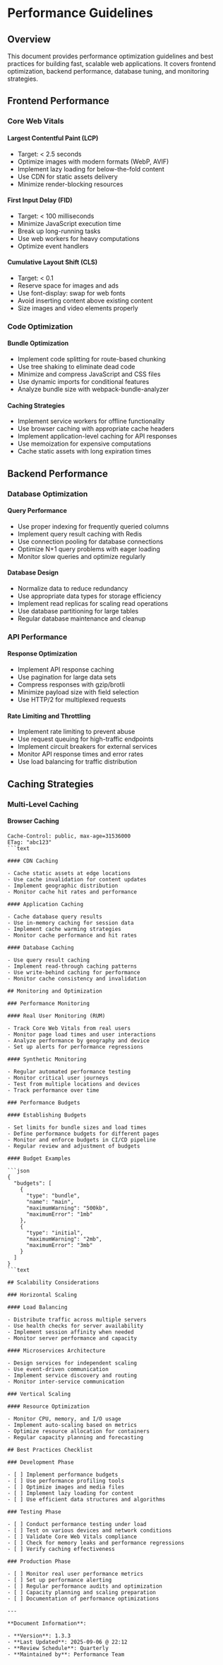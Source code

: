 # Performance Guidelines

## Overview

This document provides performance optimization guidelines and best practices for building fast, scalable web applications. It covers frontend optimization, backend performance, database tuning, and monitoring strategies.

## Frontend Performance

### Core Web Vitals

#### Largest Contentful Paint (LCP)

- Target: < 2.5 seconds
- Optimize images with modern formats (WebP, AVIF)
- Implement lazy loading for below-the-fold content
- Use CDN for static assets delivery
- Minimize render-blocking resources

#### First Input Delay (FID)

- Target: < 100 milliseconds  
- Minimize JavaScript execution time
- Break up long-running tasks
- Use web workers for heavy computations
- Optimize event handlers

#### Cumulative Layout Shift (CLS)

- Target: < 0.1
- Reserve space for images and ads
- Use font-display: swap for web fonts
- Avoid inserting content above existing content
- Size images and video elements properly

### Code Optimization

#### Bundle Optimization

- Implement code splitting for route-based chunking
- Use tree shaking to eliminate dead code
- Minimize and compress JavaScript and CSS files
- Use dynamic imports for conditional features
- Analyze bundle size with webpack-bundle-analyzer

#### Caching Strategies

- Implement service workers for offline functionality
- Use browser caching with appropriate cache headers
- Implement application-level caching for API responses
- Use memoization for expensive computations
- Cache static assets with long expiration times

## Backend Performance

### Database Optimization

#### Query Performance

- Use proper indexing for frequently queried columns
- Implement query result caching with Redis
- Use connection pooling for database connections
- Optimize N+1 query problems with eager loading
- Monitor slow queries and optimize regularly

#### Database Design

- Normalize data to reduce redundancy
- Use appropriate data types for storage efficiency
- Implement read replicas for scaling read operations
- Use database partitioning for large tables
- Regular database maintenance and cleanup

### API Performance

#### Response Optimization

- Implement API response caching
- Use pagination for large data sets
- Compress responses with gzip/brotli
- Minimize payload size with field selection
- Use HTTP/2 for multiplexed requests

#### Rate Limiting and Throttling

- Implement rate limiting to prevent abuse
- Use request queuing for high-traffic endpoints
- Implement circuit breakers for external services
- Monitor API response times and error rates
- Use load balancing for traffic distribution

## Caching Strategies

### Multi-Level Caching

#### Browser Caching

```http
Cache-Control: public, max-age=31536000
ETag: "abc123"
```text

#### CDN Caching

- Cache static assets at edge locations
- Use cache invalidation for content updates
- Implement geographic distribution
- Monitor cache hit rates and performance

#### Application Caching

- Cache database query results
- Use in-memory caching for session data
- Implement cache warming strategies
- Monitor cache performance and hit rates

#### Database Caching

- Use query result caching
- Implement read-through caching patterns
- Use write-behind caching for performance
- Monitor cache consistency and invalidation

## Monitoring and Optimization

### Performance Monitoring

#### Real User Monitoring (RUM)

- Track Core Web Vitals from real users
- Monitor page load times and user interactions
- Analyze performance by geography and device
- Set up alerts for performance regressions

#### Synthetic Monitoring

- Regular automated performance testing
- Monitor critical user journeys
- Test from multiple locations and devices
- Track performance over time

### Performance Budgets

#### Establishing Budgets

- Set limits for bundle sizes and load times
- Define performance budgets for different pages
- Monitor and enforce budgets in CI/CD pipeline
- Regular review and adjustment of budgets

#### Budget Examples

```json
{
  "budgets": [
    {
      "type": "bundle",
      "name": "main",
      "maximumWarning": "500kb",
      "maximumError": "1mb"
    },
    {
      "type": "initial",
      "maximumWarning": "2mb",
      "maximumError": "3mb"
    }
  ]
}
```text

## Scalability Considerations

### Horizontal Scaling

#### Load Balancing

- Distribute traffic across multiple servers
- Use health checks for server availability
- Implement session affinity when needed
- Monitor server performance and capacity

#### Microservices Architecture

- Design services for independent scaling
- Use event-driven communication
- Implement service discovery and routing
- Monitor inter-service communication

### Vertical Scaling

#### Resource Optimization

- Monitor CPU, memory, and I/O usage
- Implement auto-scaling based on metrics
- Optimize resource allocation for containers
- Regular capacity planning and forecasting

## Best Practices Checklist

### Development Phase

- [ ] Implement performance budgets
- [ ] Use performance profiling tools
- [ ] Optimize images and media files
- [ ] Implement lazy loading for content
- [ ] Use efficient data structures and algorithms

### Testing Phase

- [ ] Conduct performance testing under load
- [ ] Test on various devices and network conditions
- [ ] Validate Core Web Vitals compliance
- [ ] Check for memory leaks and performance regressions
- [ ] Verify caching effectiveness

### Production Phase

- [ ] Monitor real user performance metrics
- [ ] Set up performance alerting
- [ ] Regular performance audits and optimization
- [ ] Capacity planning and scaling preparation
- [ ] Documentation of performance optimizations

---

**Document Information**:

- **Version**: 1.3.3
- **Last Updated**: 2025-09-06 @ 22:12
- **Review Schedule**: Quarterly
- **Maintained by**: Performance Team
